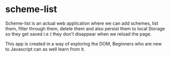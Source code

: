 # scheme-list

Scheme-list is an actual web application where we can add schemes, list them, filter through them, delete them and also persist them to local Storage 
so they get saved  i.e ( they don't disappear when we reload the page.

This app is created in a way of exploring the DOM, Beginners who are new to Javascript can as well learn from it.
